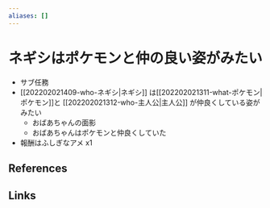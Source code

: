 ```yaml
---
aliases: []
---
```

# ネギシはポケモンと仲の良い姿がみたい

- サブ任務
- [[202202021409-who-ネギシ|ネギシ]] は[[202202021311-what-ポケモン|ポケモン]]と [[202202021312-who-主人公|主人公]] が仲良くしている姿がみたい
	- おばあちゃんの面影
	- おばあちゃんはポケモンと仲良くしていた
- 報酬はふしぎなアメ x1

## References



## Links


